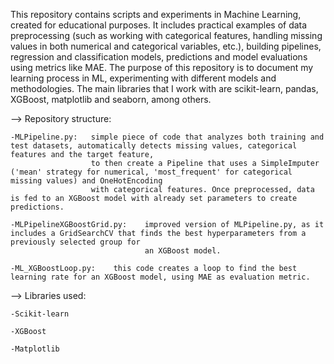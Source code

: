 This repository contains scripts and experiments in Machine Learning, created for educational purposes. It includes practical examples of data preprocessing (such as working
with categorical features, handling missing values in both numerical and categorical variables, etc.), building pipelines, regression and classification models, predictions
and model evaluations using metrics like MAE. The purpose of this repository is to document my learning process in ML, experimenting with different models and methodologies.
The main libraries that I work with are scikit-learn, pandas, XGBoost, matplotlib and seaborn, among others.

--> Repository structure:

    -MLPipeline.py:   simple piece of code that analyzes both training and test datasets, automatically detects missing values, categorical features and the target feature,
                      to then create a Pipeline that uses a SimpleImputer ('mean' strategy for numerical, 'most_frequent' for categorical missing values) and OneHotEncoding
                      with categorical features. Once preprocessed, data is fed to an XGBoost model with already set parameters to create predictions.

    -MLPipelineXGBoostGrid.py:    improved version of MLPipeline.py, as it includes a GridSearchCV that finds the best hyperparameters from a previously selected group for
                                  an XGBoost model.

    -ML_XGBoostLoop.py:    this code creates a loop to find the best learning rate for an XGBoost model, using MAE as evaluation metric.
                                  
--> Libraries used:

    -Scikit-learn
    
    -XGBoost
    
    -Matplotlib
